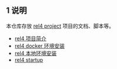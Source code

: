 ## 1 说明

本仓库存放 [rel4 project](https://github.com/rel4team) 项目的文档、脚本等。

- [rel4 项目简介](./doc/introduction.md)
- [rel4 docker 环境安装](./doc/docker.md)
- [rel4 本地环境安装](./doc/install.md)
- [rel4 startup](./doc/startup.md)